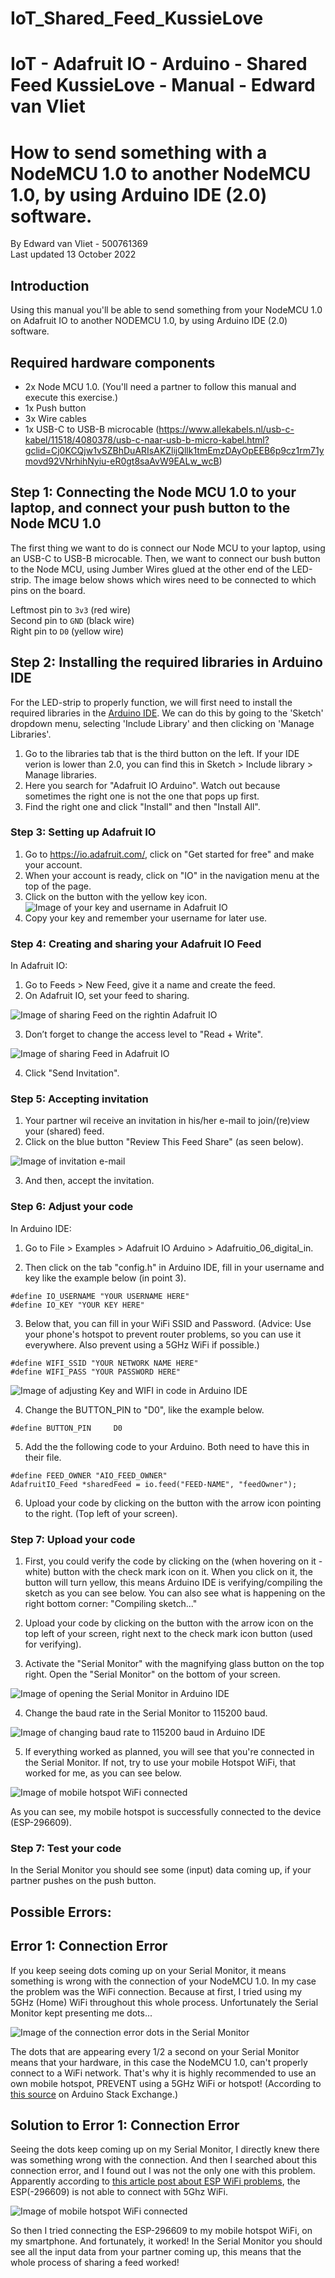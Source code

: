 # IoT_Shared_Feed_KussieLove

# IoT - Adafruit IO - Arduino - Shared Feed KussieLove - Manual - Edward van Vliet

# How to send something with a NodeMCU 1.0 to another NodeMCU 1.0, by using Arduino IDE (2.0) software.

By Edward van Vliet - 500761369<br>
Last updated 13 October 2022

## Introduction
Using this manual you'll be able to send something from your NodeMCU 1.0 on Adafruit IO to another NODEMCU 1.0, by using Arduino IDE (2.0) software.

## Required hardware components
  - 2x Node MCU 1.0. (You'll need a partner to follow this manual and execute this exercise.)
  - 1x Push button
  - 3x Wire cables
  - 1x USB-C to USB-B microcable (https://www.allekabels.nl/usb-c-kabel/11518/4080378/usb-c-naar-usb-b-micro-kabel.html?gclid=Cj0KCQjw1vSZBhDuARIsAKZlijQllk1tmEmzDAyOpEEB6p9cz1rm71ymovd92VNrhihNyiu-eR0gt8saAvW9EALw_wcB)
  
  
## Step 1: Connecting the Node MCU 1.0 to your laptop, and connect your push button to the Node MCU 1.0
The first thing we want to do is connect our Node MCU to your laptop, using an USB-C to USB-B microcable. Then, we want to connect our bush button to the Node MCU, using Jumber Wires glued at the other end of the LED-strip. The image below shows which wires need to be connected to which pins on the board.

Leftmost pin to `3v3` (red wire)<br>
Second pin to `GND` (black wire)<br>
Right pin to `D0` (yellow wire)<br>

## Step 2: Installing the required libraries in Arduino IDE
For the LED-strip to properly function, we will first need to install the required libraries in the [Arduino IDE](https://www.arduino.cc/en/main/software). We can do this by going to the 'Sketch' dropdown menu, selecting 'Include Library' and then clicking on 'Manage Libraries'.<br>

1. Go to the libraries tab that is the third button on the left. If your IDE verion is lower than 2.0, you can find this in Sketch > Include library > Manage libraries.
2. Here you search for "Adafruit IO Arduino". Watch out because sometimes the right one is not the one that pops up first.
3. Find the right one and click "Install" and then "Install All".

### Step 3: Setting up Adafruit IO

1. Go to https://io.adafruit.com/, click on "Get started for free" and make your account.
2. When your account is ready, click on "IO" in the navigation menu at the top of the page.
3. Click on the button with the yellow key icon.
![Image of your key and username in Adafruit IO](https://github.com/edwardvanvliet/IoT_Shared_Feed_KussieLove/blob/main/images/01_ADAFRUIT_IO_KEY_USERNAME.png)
4. Copy your key and remember your username for later use.

### Step 4: Creating and sharing your Adafruit IO Feed

In Adafruit IO:
1. Go to Feeds > New Feed, give it a name and create the feed.
2. On Adafruit IO, set your feed to sharing.

![Image of sharing Feed on the rightin Adafruit IO](https://github.com/edwardvanvliet/IoT_Shared_Feed_KussieLove/blob/main/images/06_Sharing_your_feed_first.png)

3. Don’t forget to change the access level to "Read + Write".

![Image of sharing Feed in Adafruit IO](https://github.com/edwardvanvliet/IoT_Shared_Feed_KussieLove/blob/main/images/00_Sharing_your_feed.png)

4. Click "Send Invitation".

### Step 5: Accepting invitation

1. Your partner wil receive an invitation in his/her e-mail to join/(re)view your (shared) feed.
2. Click on the blue button "Review This Feed Share" (as seen below).

![Image of invitation e-mail](https://github.com/edwardvanvliet/IoT_Shared_Feed_KussieLove/blob/main/images/01_Accepting_invitation.png)

3. And then, accept the invitation.

### Step 6: Adjust your code

In Arduino IDE:
1. Go to File > Examples > Adafruit IO Arduino > Adafruitio_06_digital_in.

2. Then click on the tab "config.h" in Arduino IDE, fill in your username and key like the example below (in point 3).

```
#define IO_USERNAME "YOUR USERNAME HERE"
#define IO_KEY "YOUR KEY HERE"
```

3. Below that, you can fill in your WiFi SSID and Password.
(Advice: Use your phone's hotspot to prevent router problems, so you can use it everywhere. Also prevent using a 5GHz WiFi if possible.)<br>

```
#define WIFI_SSID "YOUR NETWORK NAME HERE"
#define WIFI_PASS "YOUR PASSWORD HERE"
```
![Image of adjusting Key and WIFI in code in Arduino IDE](https://github.com/edwardvanvliet/IoT_Shared_Feed_KussieLove/blob/main/images/05_Connecting_Key_WiFi.png)

4. Change the BUTTON_PIN to "D0", like the example below.

```
#define BUTTON_PIN     D0
```

5. Add the the following code to your Arduino. Both need to have this in their file.

```
#define FEED_OWNER "AIO_FEED_OWNER"
AdafruitIO_Feed *sharedFeed = io.feed("FEED-NAME", "feedOwner");
```

6. Upload your code by clicking on the button with the arrow icon pointing to the right. (Top left of your screen).


### Step 7: Upload your code

1. First, you could verify the code by clicking on the (when hovering on it - white) button with the check mark icon on it. When you click on it, the button will turn yellow, this means Arduino IDE is verifying/compiling the sketch as you can see below. You can also see what is happening on the right bottom corner: "Compiling sketch..."

2. Upload your code by clicking on the button with the arrow icon on the top left of your screen, right next to the check mark icon button (used for verifying).

3. Activate the "Serial Monitor" with the magnifying glass button on the top right. Open the "Serial Monitor" on the bottom of your screen.

![Image of opening the Serial Monitor in Arduino IDE](https://github.com/edwardvanvliet/IoT_Shared_Feed_KussieLove/blob/main/images/12_Activate_Open_the_Serial_Monitor.png)

4. Change the baud rate in the Serial Monitor to 115200 baud.

![Image of changing baud rate to 115200 baud in Arduino IDE](https://github.com/edwardvanvliet/IoT_Shared_Feed_KussieLove/blob/main/images/13_Set_to_115200_baud.png)

5. If everything worked as planned, you will see that you're connected in the Serial Monitor. If not, try to use your mobile Hotspot WiFi, that worked for me, as you can see below.

![Image of mobile hotspot WiFi connected](https://github.com/edwardvanvliet/IoT_Shared_Feed_KussieLove/blob/main/images/14_Device_is_connected_to_my_hotspot.png)

As you can see, my mobile hotspot is successfully connected to the device (ESP-296609).

### Step 7: Test your code

In the Serial Monitor you should see some (input) data coming up, if your partner pushes on the push button.


## Possible Errors:


## Error 1: Connection Error
If you keep seeing dots coming up on your Serial Monitor, it means something is wrong with the connection of your NodeMCU 1.0.
In my case the problem was the WiFi connection.
Because at first, I tried using my 5GHz (Home) WiFi throughout this whole process.
Unfortunately the Serial Monitor kept presenting me dots...

![Image of the connection error dots in the Serial Monitor](https://github.com/edwardvanvliet/IoT_Shared_Feed_KussieLove/blob/main/images/17_Connection_Error_dots.png)

The dots that are appearing every 1/2 a second on your Serial Monitor means that your hardware, in this case the NodeMCU 1.0, can't properly connect to a WiFi network.
That's why it is highly recommended to use an own mobile hotspot, PREVENT using a 5GHz WiFi or hotspot! (According to [this source](https://arduino.stackexchange.com/questions/49370/esp8266-not-connecting-to-wifi) on Arduino Stack Exchange.)

## Solution to Error 1: Connection Error
Seeing the dots keep coming up on my Serial Monitor, I directly knew there was something wrong with the connection.
And then I searched about this connection error, and I found out I was not the only one with this problem.
Apparently according to [this article post about ESP WiFi problems](https://arduino.stackexchange.com/questions/49370/esp8266-not-connecting-to-wifi), the ESP(-296609) is not able to connect with 5Ghz WiFi.

![Image of mobile hotspot WiFi connected](https://github.com/edwardvanvliet/IoT_Shared_Feed_KussieLove/blob/main/images/14_Device_is_connected_to_my_hotspot.png)

So then I tried connecting the ESP-296609 to my mobile hotspot WiFi, on my smartphone. And fortunately, it worked!
In the Serial Monitor you should see all the input data from your partner coming up, this means that the whole process of sharing a feed worked!
